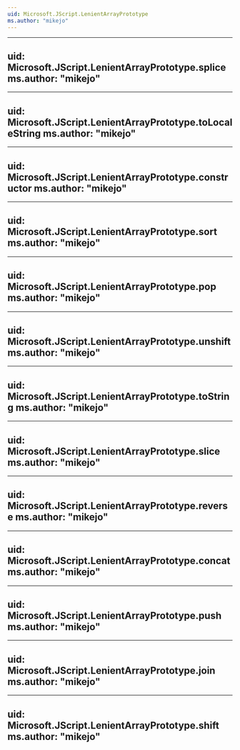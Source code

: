 ```yaml
---
uid: Microsoft.JScript.LenientArrayPrototype
ms.author: "mikejo"
---
```


---
uid: Microsoft.JScript.LenientArrayPrototype.splice
ms.author: "mikejo"
---

---
uid: Microsoft.JScript.LenientArrayPrototype.toLocaleString
ms.author: "mikejo"
---

---
uid: Microsoft.JScript.LenientArrayPrototype.constructor
ms.author: "mikejo"
---

---
uid: Microsoft.JScript.LenientArrayPrototype.sort
ms.author: "mikejo"
---

---
uid: Microsoft.JScript.LenientArrayPrototype.pop
ms.author: "mikejo"
---

---
uid: Microsoft.JScript.LenientArrayPrototype.unshift
ms.author: "mikejo"
---

---
uid: Microsoft.JScript.LenientArrayPrototype.toString
ms.author: "mikejo"
---

---
uid: Microsoft.JScript.LenientArrayPrototype.slice
ms.author: "mikejo"
---

---
uid: Microsoft.JScript.LenientArrayPrototype.reverse
ms.author: "mikejo"
---

---
uid: Microsoft.JScript.LenientArrayPrototype.concat
ms.author: "mikejo"
---

---
uid: Microsoft.JScript.LenientArrayPrototype.push
ms.author: "mikejo"
---

---
uid: Microsoft.JScript.LenientArrayPrototype.join
ms.author: "mikejo"
---

---
uid: Microsoft.JScript.LenientArrayPrototype.shift
ms.author: "mikejo"
---
